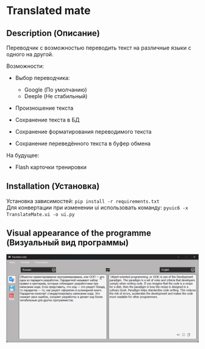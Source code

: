 # Translated mate

## Description (Описание)

Переводчик с возможностью переводить текст на различные языки с одного на другой.

Возможности:

- Выбор переводчика:
    - Google (По умолчанию)
    - Deeple (Не стабильный)

- Произношение текста
- Сохранение текста в БД
- Сохранение форматирования переводимого текста
- Сохранение переведённого текста в буфер обмена

На будущее:

- Flash карточки тренировки

## Installation (Установка)

Установка зависимостей: `pip install -r requirements.txt` <br />
Для конвертации при изменении ui использовать команду: `pyuic6 -x TranslateMate.ui -o ui.py`

## Visual appearance of the programme (Визуальный вид программы)
![Example of a program](img/Examples/Example.png "Example of a program")